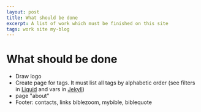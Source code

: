 ```yaml
---
layout: post
title: What should be done
excerpt: A list of work which must be finished on this site
tags: work site my-blog
---
```


# What should be done

- Draw logo
- Create page for tags. It must list all tags by alphabetic order (see filters in [Liquid](https://shopify.github.io/liquid/basics/introduction/) and vars in [Jekyll](https://jekyllrb.com/docs/variables/))
- page "about"
- Footer: contacts, links biblezoom, mybible, biblequote
